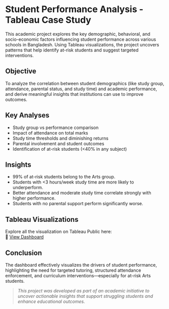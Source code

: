 # Student Performance Analysis - Tableau Case Study
This academic project explores the key demographic, behavioral, and socio-economic factors influencing student performance across various schools in Bangladesh. Using Tableau visualizations, the project uncovers patterns that help identify at-risk students and suggest targeted interventions.

## Objective
To analyze the correlation between student demographics (like study group, attendance, parental status, and study time) and academic performance, and derive meaningful insights that institutions can use to improve outcomes.

## Key Analyses
- Study group vs performance comparison
- Impact of attendance on total marks
- Study time thresholds and diminishing returns
- Parental involvement and student outcomes
- Identification of at-risk students (<40% in any subject)

## Insights
- 99% of at-risk students belong to the Arts group.
- Students with <3 hours/week study time are more likely to underperform.
- Better attendance and moderate study time correlate strongly with higher performance.
- Students with no parental support perform significantly worse.

## Tableau Visualizations
Explore all the visualization on Tableau Public here:  
🔗 [View Dashboard](https://public.tableau.com/app/profile/vinod.nithin.kumar.rachakonda/viz/Tableau-BasedAnalysisofFactorsInfluencingStudentPerformance/Correlationofmarkswithstudy-time)

## Conclusion
The dashboard effectively visualizes the drivers of student performance, highlighting the need for targeted tutoring, structured attendance enforcement, and curriculum interventions—especially for at-risk Arts students.

> *This project was developed as part of an academic initiative to uncover actionable insights that support struggling students and enhance educational outcomes.*
